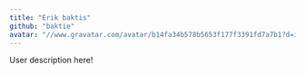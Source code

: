 ```yaml
---
title: "Erik baktis"
github: "baktie"
avatar: "//www.gravatar.com/avatar/b14fa34b578b5653f177f3391fd7a7b1?d=identicon"
---
```


User description here!
